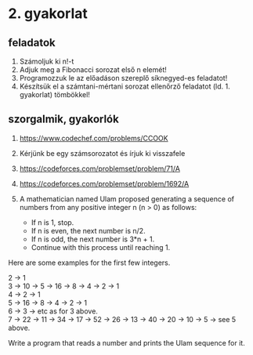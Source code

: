 # 2. gyakorlat

## feladatok
1. Számoljuk ki n!-t
2. Adjuk meg a Fibonacci sorozat első n elemét!
3. Programozzuk le az előadáson szereplő síknegyed-es feladatot!
4. Készítsük el a számtani-mértani sorozat ellenőrző feladatot (ld. 1. gyakorlat) tömbökkel!

## szorgalmik, gyakorlók
1. https://www.codechef.com/problems/CCOOK
2. Kérjünk be egy számsorozatot és írjuk ki visszafele
3. https://codeforces.com/problemset/problem/71/A
4. https://codeforces.com/problemset/problem/1692/A
5. A mathematician named Ulam proposed generating a sequence of numbers from any positive integer n (n > 0) as follows:
   
      - If n is 1, stop.
      - If n is even, the next number is n/2.
      - If n is odd, the next number is 3*n + 1.
      - Continue with this process until reaching 1.
        
 Here are some examples for the first few integers.

   2 ->  1   
   3 -> 10 ->  5 -> 16 ->  8 ->  4 ->  2 ->  1   
   4 ->  2 ->  1   
   5 -> 16 ->  8 ->  4 ->  2 ->  1   
   6 ->  3 -> etc as for 3 above.   
   7 -> 22 -> 11 -> 34 -> 17 -> 52 -> 26 -> 13 -> 40 -> 20 -> 10 -> 5 -> see 5 above.   
   
Write a program that reads a number and prints the Ulam sequence for it.
 
